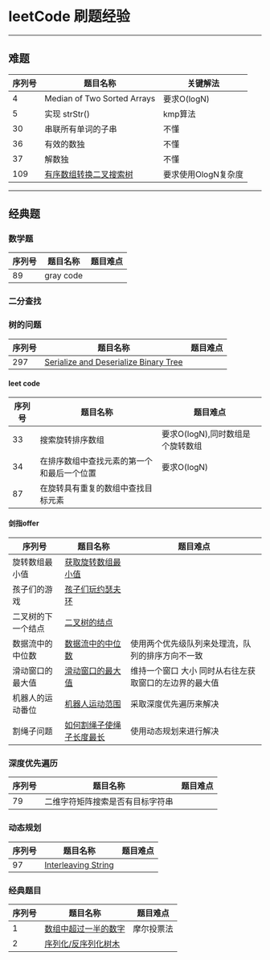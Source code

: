 # leetCode 刷题经验


-------
## 难题
|  序列号   | 题目名称  | 关键解法|
|  ----  | ----  | --- |
| 4  | Median of Two Sorted Arrays | 要求O(logN)|
| 5 | 实现 strStr() | kmp算法|
| 30 | 串联所有单词的子串 | 不懂|
| 36 |   有效的数独 | 不懂|
| 37| 解数独| 不懂| 
|109 |[有序数组转换二叉搜索树](https://leetcode-cn.com/problems/convert-sorted-list-to-binary-search-tree/) | 要求使用OlogN复杂度|





---------
## 经典题

### 数学题
|  序列号   | 题目名称  | 题目难点|
|  ----  | ----  | --- |
| 89 | gray code |  | 

### 二分查找

### 树的问题

|  序列号   | 题目名称  | 题目难点|
|  ----  | ----  | --- |
| 297  | [Serialize and Deserialize Binary Tree](https://leetcode.com/problems/serialize-and-deserialize-binary-tree/) | |

#### leet code
|  序列号   | 题目名称  | 题目难点|
|  ----  | ----  | --- |
| 33  | 搜索旋转排序数组 | 要求O(logN),同时数组是个旋转数组|
| 34 | 在排序数组中查找元素的第一个和最后一个位置 | 要求O(logN) |
| 87 | 在旋转具有重复的数组中查找目标元素 | |




#### 剑指offer
|  序列号   | 题目名称  | 题目难点|
|  ----  | ----  | --- |
| 旋转数组最小值  | [获取旋转数组最小值](https://www.nowcoder.com/practice/9f3231a991af4f55b95579b44b7a01ba?tpId=13&tags=&title=&diffculty=0&judgeStatus=0&rp=1&ru=/ta/coding-interviews&qru=/ta/coding-interviews/question-ranking) | |
|孩子们的游戏  | [孩子们玩约瑟夫环](https://www.nowcoder.com/practice/f78a359491e64a50bce2d89cff857eb6?tpId=13&tags=&title=&diffculty=0&judgeStatus=0&rp=1&ru=/ta/coding-interviews&qru=/ta/coding-interviews/question-ranking) | |
|二叉树的下一个结点|[二叉树的结点](https://www.nowcoder.com/practice/9023a0c988684a53960365b889ceaf5e?tpId=13&tags=&title=&diffculty=0&judgeStatus=0&rp=1&ru=/ta/coding-interviews&qru=/ta/coding-interviews/question-ranking) | |
|数据流中的中位数 |[数据流中的中位数](https://www.nowcoder.com/practice/9be0172896bd43948f8a32fb954e1be1?tpId=13&&tqId=11216&rp=1&ru=/ta/coding-interviews&qru=/ta/coding-interviews/question-ranking) |使用两个优先级队列来处理流，队列的排序方向不一致|
|滑动窗口的最大值 |[滑动窗口的最大值](https://www.nowcoder.com/practice/1624bc35a45c42c0bc17d17fa0cba788?tpId=13&tags=&title=&diffculty=0&judgeStatus=0&rp=1&ru=/ta/coding-interviews&qru=/ta/coding-interviews/question-ranking) | 维持一个窗口 大小 同时从右往左获取窗口的左边界的最大值|
|机器人的运动番位 |[机器人运动范围](https://www.nowcoder.com/practice/6e5207314b5241fb83f2329e89fdecc8?tpId=13&tags=&title=&diffculty=0&judgeStatus=0&rp=1&ru=/ta/coding-interviews&qru=/ta/coding-interviews/question-ranking) | 采取深度优先遍历来解决|
|割绳子问题|[如何割绳子使绳子长度最长](https://www.nowcoder.com/practice/57d85990ba5b440ab888fc72b0751bf8?tpId=13&tags=&title=&diffculty=0&judgeStatus=0&rp=1&ru=/ta/coding-interviews&qru=/ta/coding-interviews/question-ranking) | 使用动态规划来进行解决|







### 深度优先遍历

|  序列号   | 题目名称  | 题目难点|
|  ----  | ----  | --- |
| 79 | 二维字符矩阵搜索是否有目标字符串| |


### 动态规划

|  序列号   | 题目名称  | 题目难点|
|  ----  | ----  | --- |
| 97 | [Interleaving String](https://leetcode.com/problems/interleaving-string/)| |



### 经典题目
|  序列号   | 题目名称  | 题目难点|
|  ----  | ----  | --- |
| 1 | [数组中超过一半的数字](https://www.nowcoder.com/practice/e8a1b01a2df14cb2b228b30ee6a92163?tpId=13&tags=&title=&diffculty=0&judgeStatus=0&rp=1&ru=/ta/coding-interviews&qru=/ta/coding-interviews/question-ranking)|摩尔投票法 |
| 2|  [序列化/反序列化树木](https://www.nowcoder.com/practice/cf7e25aa97c04cc1a68c8f040e71fb84?tpId=13&&tqId=11214&rp=1&ru=/ta/coding-interviews&qru=/ta/coding-interviews/question-ranking)|



